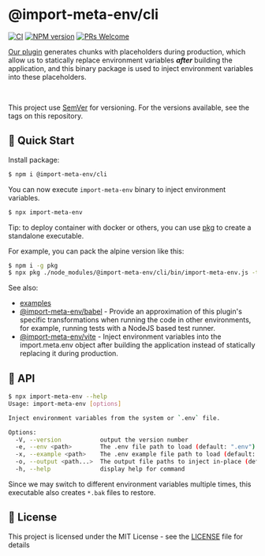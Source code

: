 # @import-meta-env/cli

[![CI](https://github.com/iendeavor/import-meta-env/actions/workflows/ci.yml/badge.svg?branch=main)](https://github.com/iendeavor/import-meta-env/actions/workflows/ci.yml)
[![NPM version](https://img.shields.io/npm/v/@import-meta-env/cli.svg)](https://www.npmjs.com/package/@import-meta-env/cli)
[![PRs Welcome](https://img.shields.io/badge/PRs-Welcome-brightgreen.svg?style=flat-square)](http://makeapullrequest.com)

[Our plugin](https://github.com/iendeavor/import-meta-env#packages) generates chunks with placeholders during production, which allow us to statically replace environment variables **_after_** building the application, and this binary package is used to inject environment variables into these placeholders.

<br>

This project use [SemVer](https://semver.org/) for versioning. For the versions available, see the tags on this repository.

## 🚀 Quick Start

Install package:

```sh
$ npm i @import-meta-env/cli
```

You can now execute `import-meta-env` binary to inject environment variables.

```sh
$ npx import-meta-env
```

Tip: to deploy container with docker or others, you can use [pkg](https://github.com/vercel/pkg) to create a standalone executable.

For example, you can pack the alpine version like this:

```sh
$ npm i -g pkg
$ npx pkg ./node_modules/@import-meta-env/cli/bin/import-meta-env.js -t node16-alpine
```

See also:

- [examples](https://github.com/iendeavor/import-meta-env/tree/main/packages/examples)
- [@import-meta-env/babel](https://github.com/iendeavor/import-meta-env/tree/main/packages/babel) - Provide an approximation of this plugin's specific transformations when running the code in other environments, for example, running tests with a NodeJS based test runner.
- [@import-meta-env/vite](https://github.com/iendeavor/import-meta-env/tree/main/packages/vite) - Inject environment variables into the import.meta.env object after building the application instead of statically replacing it during production.

## 📖 API

```sh
$ npx import-meta-env --help
Usage: import-meta-env [options]

Inject environment variables from the system or `.env` file.

Options:
  -V, --version           output the version number
  -e, --env <path>        The .env file path to load (default: ".env")
  -x, --example <path>    The .env example file path to load (default: ".env.example")
  -o, --output <path...>  The output file paths to inject in-place (default: "dist/assets/import-meta-env*")
  -h, --help              display help for command
```

Since we may switch to different environment variables multiple times, this executable also creates `*.bak` files to restore.

## 📝 License

This project is licensed under the MIT License - see the [LICENSE](./LICENSE) file for details
